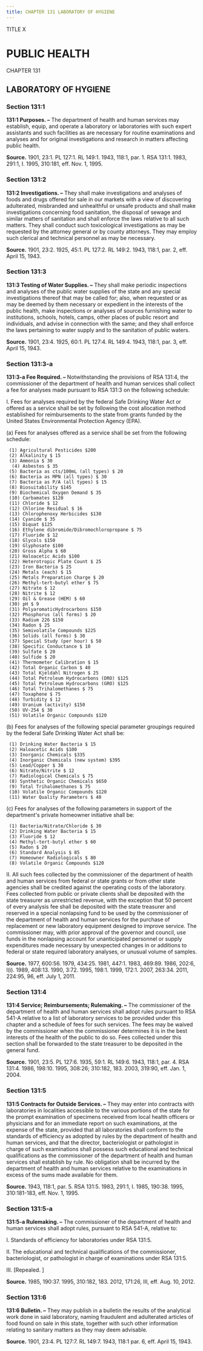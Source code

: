 ```yaml
---
title: CHAPTER 131 LABORATORY OF HYGIENE
---
```


TITLE X
                                             
PUBLIC HEALTH
=============

CHAPTER 131
                                             
LABORATORY OF HYGIENE
---------------------

### Section 131:1

 **131:1 Purposes. –** The department of health and human services
may establish, equip, and operate a laboratory or laboratories with such
expert assistants and such facilities as are necessary for routine
examinations and analyses and for original investigations and research
in matters affecting public health.

**Source.** 1901, 23:1. PL 127:1. RL 149:1. 1943, 118:1, par. 1. RSA
131:1. 1983, 291:1, I. 1995, 310:181, eff. Nov. 1, 1995.

### Section 131:2

 **131:2 Investigations. –** They shall make investigations and
analyses of foods and drugs offered for sale in our markets with a view
of discovering adulterated, misbranded and unhealthful or unsafe
products and shall make investigations concerning food sanitation, the
disposal of sewage and similar matters of sanitation and shall enforce
the laws relative to all such matters. They shall conduct such
toxicological investigations as may be requested by the attorney general
or by county attorneys. They may employ such clerical and technical
personnel as may be necessary.

**Source.** 1901, 23:2. 1925, 45:1. PL 127:2. RL 149:2. 1943, 118:1,
par. 2, eff. April 15, 1943.

### Section 131:3

 **131:3 Testing of Water Supplies. –** They shall make periodic
inspections and analyses of the public water supplies of the state and
any special investigations thereof that may be called for; also, when
requested or as may be deemed by them necessary or expedient in the
interests of the public health, make inspections or analyses of sources
furnishing water to institutions, schools, hotels, camps, other places
of public resort and individuals, and advise in connection with the
same; and they shall enforce the laws pertaining to water supply and to
the sanitation of public waters.

**Source.** 1901, 23:4. 1925, 60:1. PL 127:4. RL 149:4. 1943, 118:1,
par. 3, eff. April 15, 1943.

### Section 131:3-a

 **131:3-a Fee Required. –** Notwithstanding the provisions of RSA
131:4, the commissioner of the department of health and human services
shall collect a fee for analyses made pursuant to RSA 131:3 on the
following schedule:
                                             
 I. Fees for analyses required by the federal Safe Drinking Water Act
or offered as a service shall be set by following the cost allocation
method established for reimbursements to the state from grants funded by
the United States Environmental Protection Agency (EPA).
                                             
 (a) Fees for analyses offered as a service shall be set from the
following schedule:

     (1) Agricultural Pesticides $200
     (2) Alkalinity $ 15
     (3) Ammonia $ 30
      (4) Asbestos $ 35
     (5) Bacteria as cts/100mL (all types) $ 20
     (6) Bacteria as MPN (all types) $ 30
     (7) Bacteria as P/A (all types) $ 15
     (8) Biosuitability $145
     (9) Biochemical Oxygen Demand $ 35
     (10) Carbamates $120
     (11) Chloride $ 12
     (12) Chlorine Residual $ 16
     (13) Chlorophenoxy Herbicides $130
     (14) Cyanide $ 35
     (15) Diquat $125
     (16) Ethylene dibromide/Dibromochloropropane $ 75
     (17) Fluoride $ 12
     (18) Glycols $150
     (19) Glyphosate $100
     (20) Gross Alpha $ 60
     (21) Haloacetic Acids $100
     (22) Heterotropic Plate Count $ 25
     (23) Iron Bacteria $ 25
     (24) Metals (each) $ 15
     (25) Metals Preparation Charge $ 20
     (26) Methyl-tert-butyl ether $ 75
     (27) Nitrate $ 12
     (28) Nitrite $ 12
     (29) Oil & Grease (HEM) $ 60
     (30) pH $ 9
     (31) PolyaromaticHydrocarbons $150
     (32) Phosphorus (all forms) $ 20
     (33) Radium 226 $150
     (34) Radon $ 25
     (35) Semivolatile Compounds $225
     (36) Solids (all forms) $ 30
     (37) Special Study (per hour) $ 50
     (38) Specific Conductance $ 10
     (39) Sulfate $ 20
     (40) Sulfide $ 20
     (41) Thermometer Calibration $ 15
     (42) Total Organic Carbon $ 40
     (43) Total Kjeldahl Nitrogen $ 25
     (44) Total Petroleum Hydrocarbons (DRO) $125
     (45) Total Petroleum Hydrocarbons (GRO) $125
     (46) Total Trihalomethanes $ 75
     (47) Toxaphene $ 75
     (48) Turbidity $ 12
     (49) Uranium (activity) $150
     (50) UV-254 $ 30
     (51) Volatile Organic Compounds $120


                                             
 (b) Fees for analyses of the following special parameter
groupings required by the federal Safe Drinking Water Act shall be:

     (1) Drinking Water Bacteria $ 15
     (2) Haloacetic Acids $100
     (3) Inorganic Chemicals $335
     (4) Inorganic Chemicals (new system) $395
     (5) Lead/Copper $ 30
     (6) Nitrate/Nitrite $ 12
     (7) Radiological Chemicals $ 75
     (8) Synthetic Organic Chemicals $650
     (9) Total Trihalomethanes $ 75
     (10) Volatile Organic Compounds $120
     (11) Water Quality Parameters $ 40


                                             
 (c) Fees for analyses of the following parameters in support of
the department's private homeowner initiative shall be:

     (1) Bacteria/Nitrate/Chloride $ 30
     (2) Drinking Water Bacteria $ 15
     (3) Fluoride $ 12
     (4) Methyl-tert-butyl ether $ 60
     (5) Radon $ 20
     (6) Standard Analysis $ 85
     (7) Homeowner Radiologicals $ 80
     (8) Volatile Organic Compounds $120


                                             
 II. All such fees collected by the commissioner of the department of
health and human services from federal or state grants or from other
state agencies shall be credited against the operating costs of the
laboratory. Fees collected from public or private clients shall be
deposited with the state treasurer as unrestricted revenue, with the
exception that 50 percent of every analysis fee shall be deposited with
the state treasurer and reserved in a special nonlapsing fund to be used
by the commissioner of the department of health and human services for
the purchase of replacement or new laboratory equipment designed to
improve service. The commissioner may, with prior approval of the
governor and council, use funds in the nonlapsing account for
unanticipated personnel or supply expenditures made necessary by
unexpected changes in or additions to federal or state required
laboratory analyses, or unusual volume of samples.

**Source.** 1977, 600:56. 1979, 434:25. 1981, 447:1. 1983, 469:89. 1986,
202:6, I(i). 1989, 408:13. 1990, 3:72. 1995, 198:1. 1999, 172:1. 2007,
263:34. 2011, 224:95, 96, eff. July 1, 2011.

### Section 131:4

 **131:4 Service; Reimbursements; Rulemaking. –** The commissioner of
the department of health and human services shall adopt rules pursuant
to RSA 541-A relative to a list of laboratory services to be provided
under this chapter and a schedule of fees for such services. The fees
may be waived by the commissioner when the commissioner determines it is
in the best interests of the health of the public to do so. Fees
collected under this section shall be forwarded to the state treasurer
to be deposited in the general fund.

**Source.** 1901, 23:5. PL 127:6. 1935, 59:1. RL 149:6. 1943, 118:1,
par. 4. RSA 131:4. 1986, 198:10. 1995, 308:26; 310:182, 183. 2003,
319:90, eff. Jan. 1, 2004.

### Section 131:5

 **131:5 Contracts for Outside Services. –** They may enter into
contracts with laboratories in localities accessible to the various
portions of the state for the prompt examination of specimens received
from local health officers or physicians and for an immediate report on
such examinations, at the expense of the state, provided that all
laboratories shall conform to the standards of efficiency as adopted by
rules by the department of health and human services, and that the
director, bacteriologist or pathologist in charge of such examinations
shall possess such educational and technical qualifications as the
commissioner of the department of health and human services shall
establish by rule. No obligation shall be incurred by the department of
health and human services relative to the examinations in excess of the
sums made available for them.

**Source.** 1943, 118:1, par. 5. RSA 131:5. 1983, 291:1, I. 1985,
190:38. 1995, 310:181-183, eff. Nov. 1, 1995.

### Section 131:5-a

 **131:5-a Rulemaking. –** The commissioner of the department of
health and human services shall adopt rules, pursuant to RSA 541-A,
relative to:
                                             
 I. Standards of efficiency for laboratories under RSA 131:5.
                                             
 II. The educational and technical qualifications of the
commissioner, bacteriologist, or pathologist in charge of examinations
under RSA 131:5.
                                             
 III. 
                                             [Repealed.
                                             ]

**Source.** 1985, 190:37. 1995, 310:182, 183. 2012, 171:26, III, eff.
Aug. 10, 2012.

### Section 131:6

 **131:6 Bulletin. –** They may publish in a bulletin the results of
the analytical work done in said laboratory, naming fraudulent and
adulterated articles of food found on sale in this state, together with
such other information relating to sanitary matters as they may deem
advisable.

**Source.** 1901, 23:4. PL 127:7. RL 149:7. 1943, 118:1 par. 6, eff.
April 15, 1943.
